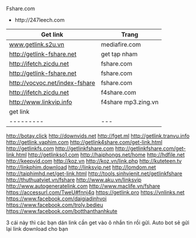 Fshare.com
<ul>
	<li>http://247leech.com</li>
</ul>

|Get link                       | Trang |
|-------------------------------|---------------|
www.getlink.s2u.vn 				| mediafire.com |
http://getlink-fshare.net 		| get tạp nham  |
http://ifetch.zicdu.net 		| fshare.com    |
http://getlink-fshare.net 		| fshare.com    |
http://vocvoc.net/index-fshare 	| fshare.com    |
http://ifetch.zicdu.net 		| f4share.com   |
http://www.linkvip.info 	 	| f4share  mp3.zing.vn |
|get link |   |   |   |
|---------|---|---|---|

http://botay.click
http://downvids.net
http://fget.ml
http://getlink.tranvu.info
http://getlink.vaphim.com
http://getlink4share.com/get-link.html
http://getlinkfs.com
http://getlinkfshare.com
http://getlinkfshare.com/get-link.html
http://getlinkso1.com
http://haiphongs.net/home
http://hdfile.net
http://keepvid.com
http://koz.vn
http://koz.vn/link.php
http://kuteteen.tv
http://linkphim.download
http://linksvip.net
http://lomdom.net
http://taiphimhd.net/get-link.html
http://tools.sinhvienit.net/getlinkfshare
http://thuthuatviet.vn/fshare
http://www.aku.vn/linksvip
http://www.autogeneratelink.com
http://www.maclife.vn/fshare
https://accessurl.com/TweU#fnnj4q
https://getlink.pro
https://vnlinks.net
https://www.facebook.com/daigiadinhvoi
https://www.facebook.com/troly.bedieu
https://www.facebook.com/botthanthanhkute

3 cái này thì các bạn dán link cần get vào ô nhắn tin rồi gửi. Auto bot sẽ gửi lại link download cho bạn
